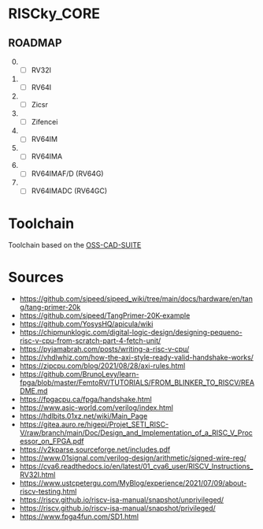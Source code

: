 # RISCky_CORE

## ROADMAP

0. - [ ] RV32I
1. - [ ] RV64I
2. - [ ] Zicsr
3. - [ ] Zifencei
4. - [ ] RV64IM
5. - [ ] RV64IMA
6. - [ ] RV64IMAF/D (RV64G)
8. - [ ] RV64IMADC (RV64GC)

# Toolchain

Toolchain based on the [OSS-CAD-SUITE](https://github.com/YosysHQ/oss-cad-suite-build)

# Sources

- https://github.com/sipeed/sipeed_wiki/tree/main/docs/hardware/en/tang/tang-primer-20k
- https://github.com/sipeed/TangPrimer-20K-example
- https://github.com/YosysHQ/apicula/wiki
- https://chipmunklogic.com/digital-logic-design/designing-pequeno-risc-v-cpu-from-scratch-part-4-fetch-unit/
- https://pyjamabrah.com/posts/writing-a-risc-v-cpu/
- https://vhdlwhiz.com/how-the-axi-style-ready-valid-handshake-works/
- https://zipcpu.com/blog/2021/08/28/axi-rules.html
- https://github.com/BrunoLevy/learn-fpga/blob/master/FemtoRV/TUTORIALS/FROM_BLINKER_TO_RISCV/README.md
- https://fpgacpu.ca/fpga/handshake.html
- https://www.asic-world.com/verilog/index.html
- https://hdlbits.01xz.net/wiki/Main_Page
- https://gitea.auro.re/higepi/Projet_SETI_RISC-V/raw/branch/main/Doc/Design_and_Implementation_of_a_RISC_V_Processor_on_FPGA.pdf
- https://v2kparse.sourceforge.net/includes.pdf
- https://www.01signal.com/verilog-design/arithmetic/signed-wire-reg/
- https://cva6.readthedocs.io/en/latest/01_cva6_user/RISCV_Instructions_RV32I.html
- https://www.ustcpetergu.com/MyBlog/experience/2021/07/09/about-riscv-testing.html
- https://riscv.github.io/riscv-isa-manual/snapshot/unprivileged/
- https://riscv.github.io/riscv-isa-manual/snapshot/privileged/
- https://www.fpga4fun.com/SD1.html